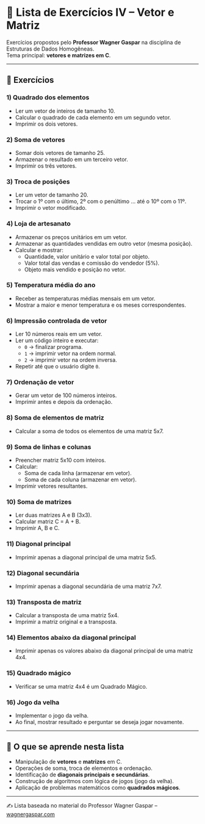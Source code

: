 # 📘 Lista de Exercícios IV – Vetor e Matriz

Exercícios propostos pelo **Professor Wagner Gaspar** na disciplina de Estruturas de Dados Homogêneas.  
Tema principal: **vetores e matrizes em C**.

---

## 📌 Exercícios

### 1) Quadrado dos elementos
- Ler um vetor de inteiros de tamanho 10.
- Calcular o quadrado de cada elemento em um segundo vetor.
- Imprimir os dois vetores.

### 2) Soma de vetores
- Somar dois vetores de tamanho 25.
- Armazenar o resultado em um terceiro vetor.
- Imprimir os três vetores.

### 3) Troca de posições
- Ler um vetor de tamanho 20.
- Trocar o 1º com o último, 2º com o penúltimo … até o 10º com o 11º.
- Imprimir o vetor modificado.

### 4) Loja de artesanato
- Armazenar os preços unitários em um vetor.
- Armazenar as quantidades vendidas em outro vetor (mesma posição).
- Calcular e mostrar:
  - Quantidade, valor unitário e valor total por objeto.
  - Valor total das vendas e comissão do vendedor (5%).
  - Objeto mais vendido e posição no vetor.

### 5) Temperatura média do ano
- Receber as temperaturas médias mensais em um vetor.
- Mostrar a maior e menor temperatura e os meses correspondentes.

### 6) Impressão controlada de vetor
- Ler 10 números reais em um vetor.
- Ler um código inteiro e executar:
  - `0` → finalizar programa.  
  - `1` → imprimir vetor na ordem normal.  
  - `2` → imprimir vetor na ordem inversa.  
- Repetir até que o usuário digite `0`.

### 7) Ordenação de vetor
- Gerar um vetor de 100 números inteiros.
- Imprimir antes e depois da ordenação.

### 8) Soma de elementos de matriz
- Calcular a soma de todos os elementos de uma matriz 5x7.

### 9) Soma de linhas e colunas
- Preencher matriz 5x10 com inteiros.
- Calcular:
  - Soma de cada linha (armazenar em vetor).  
  - Soma de cada coluna (armazenar em vetor).  
- Imprimir vetores resultantes.

### 10) Soma de matrizes
- Ler duas matrizes A e B (3x3).
- Calcular matriz C = A + B.
- Imprimir A, B e C.

### 11) Diagonal principal
- Imprimir apenas a diagonal principal de uma matriz 5x5.

### 12) Diagonal secundária
- Imprimir apenas a diagonal secundária de uma matriz 7x7.

### 13) Transposta de matriz
- Calcular a transposta de uma matriz 5x4.
- Imprimir a matriz original e a transposta.

### 14) Elementos abaixo da diagonal principal
- Imprimir apenas os valores abaixo da diagonal principal de uma matriz 4x4.

### 15) Quadrado mágico
- Verificar se uma matriz 4x4 é um Quadrado Mágico.

### 16) Jogo da velha
- Implementar o jogo da velha.
- Ao final, mostrar resultado e perguntar se deseja jogar novamente.

---

## 🎯 O que se aprende nesta lista
- Manipulação de **vetores** e **matrizes** em C.  
- Operações de soma, troca de elementos e ordenação.  
- Identificação de **diagonais principais e secundárias**.  
- Construção de algoritmos com lógica de jogos (jogo da velha).  
- Aplicação de problemas matemáticos como **quadrados mágicos**.

---

✍️ Lista baseada no material do Professor Wagner Gaspar – [wagnergaspar.com](https://wagnergaspar.com/)
